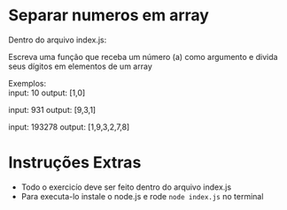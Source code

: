 # Separar numeros em array
Dentro do arquivo index.js:

Escreva uma função que receba um número (a) como argumento
e divida seus dígitos em elementos de um array 
 
Exemplos:  
input: 10   output: [1,0]

input: 931   output: [9,3,1] 

input: 193278   output: [1,9,3,2,7,8]

# Instruções Extras

- Todo o exercicío deve ser feito dentro do arquivo index.js
- Para executa-lo instale o node.js e rode `node index.js` no terminal